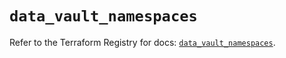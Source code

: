 # `data_vault_namespaces`

Refer to the Terraform Registry for docs: [`data_vault_namespaces`](https://registry.terraform.io/providers/hashicorp/vault/5.1.0/docs/data-sources/namespaces).
